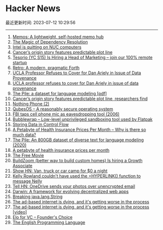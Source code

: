 # Hacker News

最近更新时间: 2023-07-12 10:29:56

--- 
1. [Memos: A lightweight, self-hosted memo hub](https://github.com/usememos/memos) 
2. [The Magic of Dependency Resolution](https://ochagavia.nl/blog/the-magic-of-dependency-resolution/) 
3. [Intel is quitting on NUC computers](https://www.theverge.com/2023/7/11/23790956/intel-nuc-compact-pc-discontinued) 
4. [Cancer’s origin story features predictable plot line](https://med.stanford.edu/news/all-news/2023/07/pre-cancer-evolution.html) 
5. [Tesorio (YC S15) Is Hiring a Head of Marketing – join our 100% remote startup](https://jobs.lever.co/tesorio/10de016f-be07-4707-ac5c-7029f0398a17) 
6. [Retro: A modern, pragmatic Forth](http://www.retroforth.org/) 
7. [UCLA Professor Refuses to Cover for Dan Ariely in Issue of Data Provenance](https://openmkt.org/blog/2023/ucla-professor-refuses-to-cover-for-dan-ariely-in-issue-of-data-provenance/) 
8. [UCLA professor refuses to cover for Dan Ariely in issue of data provenance](https://openmkt.org/blog/2023/ucla-professor-refuses-to-cover-for-dan-ariely-in-issue-of-data-provenance/) 
9. [The Pile: a dataset for language modeling [pdf]](https://arxiv.org/abs/2101.00027) 
10. [Cancer’s origin story features predictable plot line, researchers find](https://med.stanford.edu/news/all-news/2023/07/pre-cancer-evolution.html) 
11. [Nothing Phone (2)](https://us.nothing.tech/pages/phone-2) 
12. [QubesOS – A reasonably secure operating system](https://www.qubes-os.org/) 
13. [FBI taps cell phone mic as eavesdropping tool (2006)](https://www.cnet.com/news/privacy/fbi-taps-cell-phone-mic-as-eavesdropping-tool/) 
14. [Bubblewrap – Low-level unprivileged sandboxing tool used by Flatpak](https://github.com/containers/bubblewrap) 
15. [Storing Data in Control Flow](https://research.swtch.com/pcdata) 
16. [A Petabyte of Health Insurance Prices Per Month – Why is there so much data?](https://blog.turquoise.health/a-petabyte-of-health-insurance-rates-a-month/) 
17. [The Pile: An 800GB dataset of diverse text for language modeling (2020)](https://arxiv.org/abs/2101.00027) 
18. [A petabyte of health insurance prices per month](https://blog.turquoise.health/a-petabyte-of-health-insurance-rates-a-month/) 
19. [The Free Movie](https://thefreemovie.buzz/) 
20. [BuildZoom (better way to build custom homes) Is hiring a Growth Associate](https://jobs.lever.co/buildzoom) 
21. [Show HN: Van, truck or car camp for $0 a night](https://www.landcamp.org/) 
22. [Kelly Rowland couldn't have used the =HYPERLINK() function to message Nelly](https://blog.jgc.org/2023/07/unfortunately-kelly-rowland-couldnt.html) 
23. [Tell HN: OneDrive sends your photos over unencrypted email](https://news.ycombinator.com/item?id=36687266) 
24. [Darwin: A framework for evolving decentralized web apps](https://evolutionary.arweave.dev/) 
25. [Breaking java.lang.String](https://wouter.coekaerts.be/2023/breaking-string) 
26. [The ad-based internet is dying, and it's getting worse in the process](https://tilvids.com/videos/watch/41f5284e-b79e-4c84-97e5-664a6ac5a1ee) 
27. [The ad-based internet is dying, and it's getting worse in the process [video]](https://tilvids.com/videos/watch/41f5284e-b79e-4c84-97e5-664a6ac5a1ee) 
28. [Elo for VC – Founder's Choice](https://www.founderschoicevc.com/) 
29. [The English Programming Language](https://github.com/theletterf/english-lang) 
